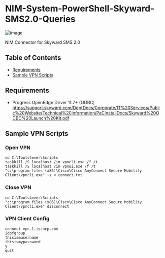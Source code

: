 # NIM-System-PowerShell-Skyward-SMS2.0-Queries

![image](https://github.com/Tools4ever-NIM/NIM-System-PowerShell-Skyward-SMS2.0-Queries/assets/24281600/f1f8b6d2-6cf0-4bde-b0e1-837778a72d5b)

NIM Connector for Skyward SMS 2.0

<!-- TABLE OF CONTENTS -->
## Table of Contents
* [Requirements](#Requirements)
* [Sample VPN Scripts](#sample-vpn-scripts)

## Requirements
- Progress OpenEdge Driver 11.7+ (ODBC)
  https://support.skyward.com/DeptDocs/Corporate/IT%20Services/Public%20Website/Technical%20Information/PaCInstallDocs/Skyward%20ODBC%20Launch%20Kit.pdf

## Sample VPN Scripts
### Open VPN
```
cd C:\Tools4ever\Scripts
taskkill /S localhost /im vpncli.exe /f /t
taskkill /S localhost /im vpnui.exe /f /t
"c:\program files (x86)\Cisco\Cisco AnyConnect Secure Mobility Client\vpncli.exe" -s < connect.txt
```
### Close VPN
```
cd C:\Tools4ever\Scripts
"c:\program files (x86)\Cisco\Cisco AnyConnect Secure Mobility Client\vpncli.exe" disconnect
```
### VPN Client Config
```
connect vpn-1.iscorp.com
idofgroup
thisismusername
thisismypassword
y
quit
```
